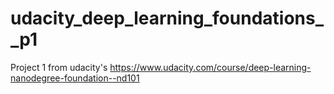 # udacity_deep_learning_foundations__p1
Project 1 from udacity's https://www.udacity.com/course/deep-learning-nanodegree-foundation--nd101

